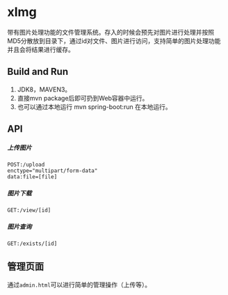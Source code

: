 # xImg
带有图片处理功能的文件管理系统。存入的时候会预先对图片进行处理并按照MD5分散放到目录下，通过id对文件、图片进行访问，支持简单的图片处理功能并且会将结果进行缓存。

## Build and Run
1. JDK8，MAVEN3。
2. 直接mvn package后即可扔到Web容器中运行。
3. 也可以通过本地运行 mvn spring-boot:run 在本地运行。

## API
##### 上传图片
    POST:/upload
    enctype="multipart/form-data"
    data:file=[file]
    
##### 图片下载
    GET:/view/[id]

##### 图片查询
    GET:/exists/[id]

## 管理页面
通过`admin.html`可以进行简单的管理操作（上传等）。
